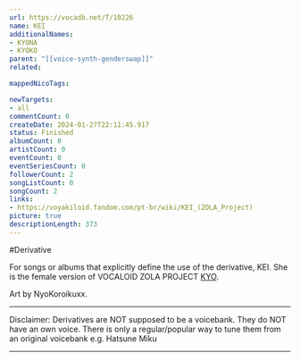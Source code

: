 ```yaml
---
url: https://vocadb.net/T/10226
name: KEI
additionalNames: 
- KYONA
- KYOKO
parent: "[[voice-synth-genderswap]]"
related:

mappedNicoTags:

newTargets:
- all
commentCount: 0
createDate: 2024-01-27T22:11:45.917
status: Finished
albumCount: 0
artistCount: 0
eventCount: 0
eventSeriesCount: 0
followerCount: 2
songListCount: 0
songCount: 2
links: 
- https://voyakiloid.fandom.com/pt-br/wiki/KEI_(ZOLA_Project)
picture: true
descriptionLength: 373
---
```


#Derivative

For songs or albums that explicitly define the use of the derivative, KEI. She is the female version of VOCALOID ZOLA PROJECT [KYO](https://vocadb.net/Ar/10066).

Art by NyoKoroikuxx.

___
Disclaimer:
Derivatives are NOT supposed to be a voicebank. They do NOT have an own voice. There is only a regular/popular way to tune them from an original voicebank e.g. Hatsune Miku

---

